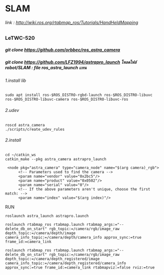 # SLAM
###### link : http://wiki.ros.org/rtabmap_ros/Tutorials/HandHeldMapping
### LeTWC-520
##### git clone https://github.com/orbbec/ros_astra_camera
##### git clone https://github.com/LFZ1994/astrapro_launch โหลดไฟล์ robot/SLAM : file ros_astra_launch เเทน
###### 1.install lib 
```
sudo apt install ros-$ROS_DISTRO-rgbd-launch ros-$ROS_DISTRO-libuvc ros-$ROS_DISTRO-libuvc-camera ros-$ROS_DISTRO-libuvc-ros
```
###### 2.udev
```
roscd astra_camera
./scripts/create_udev_rules
```
###### 2.install
```
cd ~/catkin_ws
catkin_make --pkg astra_camera astrapro_launch
```
```
 <node pkg="astra_camera" type="camera_node" name="$(arg camera)_rgb">
      <!-- Parameters used to find the camera -->
      <param name="vendor" value="0x2bc5"/>
      <param name="product" value="0x0502"/>
      <param name="serial" value="0"/>
      <!-- If the above parameters aren't unique, choose the first match: -->
      <param name="index" value="$(arg index)"/>
```
RUN
```
roslaunch astra_launch astrapro.launch
```
```
roslaunch rtabmap_ros rtabmap.launch rtabmap_args:="--delete_db_on_start" rgb_topic:=/camera/rgb/image_raw depth_topic:=/camera/depth/image camera_info_topic:=/camera/depth/camera_info approx_sync:=true frame_id:=camera_link
```
```
roslaunch rtabmap_ros rtabmap.launch rtabmap_args:="--delete_db_on_start" rgb_topic:=/camera/rgb/image_raw depth_topic:=/camera/depth_registered/image camera_info_topic:=/camera/depth_registered/camera_info approx_sync:=true frame_id:=camera_link rtabmapviz:=false rviz:=true
```
